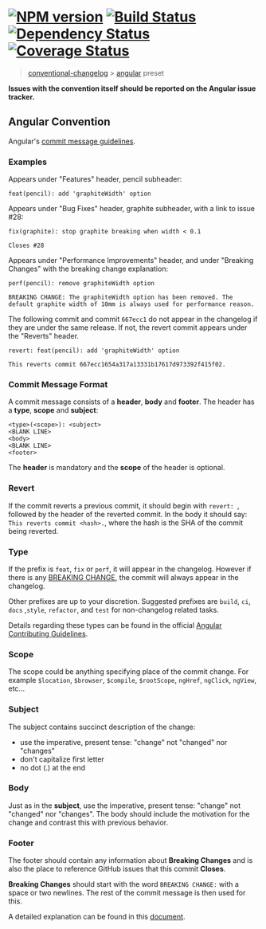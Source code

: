 # [![NPM version][npm-image]][npm-url] [![Build Status][travis-image]][travis-url] [![Dependency Status][daviddm-image]][daviddm-url] [![Coverage Status][coveralls-image]][coveralls-url]

> [conventional-changelog](https://github.com/ajoslin/conventional-changelog) >
> [angular](https://github.com/angular/angular) preset

**Issues with the convention itself should be reported on the Angular issue
tracker.**

## Angular Convention

Angular's
[commit message guidelines](https://github.com/angular/angular/blob/master/CONTRIBUTING.md#commit).

### Examples

Appears under "Features" header, pencil subheader:

```
feat(pencil): add 'graphiteWidth' option
```

Appears under "Bug Fixes" header, graphite subheader, with a link to issue #28:

```
fix(graphite): stop graphite breaking when width < 0.1

Closes #28
```

Appears under "Performance Improvements" header, and under "Breaking Changes"
with the breaking change explanation:

```
perf(pencil): remove graphiteWidth option

BREAKING CHANGE: The graphiteWidth option has been removed. The default graphite width of 10mm is always used for performance reason.
```

The following commit and commit `667ecc1` do not appear in the changelog if they
are under the same release. If not, the revert commit appears under the
"Reverts" header.

```
revert: feat(pencil): add 'graphiteWidth' option

This reverts commit 667ecc1654a317a13331b17617d973392f415f02.
```

### Commit Message Format

A commit message consists of a **header**, **body** and **footer**. The header
has a **type**, **scope** and **subject**:

```
<type>(<scope>): <subject>
<BLANK LINE>
<body>
<BLANK LINE>
<footer>
```

The **header** is mandatory and the **scope** of the header is optional.

### Revert

If the commit reverts a previous commit, it should begin with `revert: `,
followed by the header of the reverted commit. In the body it should say:
`This reverts commit <hash>.`, where the hash is the SHA of the commit being
reverted.

### Type

If the prefix is `feat`, `fix` or `perf`, it will appear in the changelog.
However if there is any [BREAKING CHANGE](#footer), the commit will always
appear in the changelog.

Other prefixes are up to your discretion. Suggested prefixes are `build`, `ci`,
`docs` ,`style`, `refactor`, and `test` for non-changelog related tasks.

Details regarding these types can be found in the official
[Angular Contributing Guidelines](https://github.com/angular/angular/blob/master/CONTRIBUTING.md#type).

### Scope

The scope could be anything specifying place of the commit change. For example
`$location`, `$browser`, `$compile`, `$rootScope`, `ngHref`, `ngClick`,
`ngView`, etc...

### Subject

The subject contains succinct description of the change:

- use the imperative, present tense: "change" not "changed" nor "changes"
- don't capitalize first letter
- no dot (.) at the end

### Body

Just as in the **subject**, use the imperative, present tense: "change" not
"changed" nor "changes". The body should include the motivation for the change
and contrast this with previous behavior.

### Footer

The footer should contain any information about **Breaking Changes** and is also
the place to reference GitHub issues that this commit **Closes**.

**Breaking Changes** should start with the word `BREAKING CHANGE:` with a space
or two newlines. The rest of the commit message is then used for this.

A detailed explanation can be found in this [document](#commit-message-format).

[npm-image]: https://badge.fury.io/js/conventional-changelog-angular.svg
[npm-url]: https://npmjs.org/package/conventional-changelog-angular
[travis-image]:
  https://travis-ci.org/conventional-changelog/conventional-changelog-angular.svg?branch=master
[travis-url]:
  https://travis-ci.org/conventional-changelog/conventional-changelog-angular
[daviddm-image]:
  https://david-dm.org/conventional-changelog/conventional-changelog-angular.svg?theme=shields.io
[daviddm-url]:
  https://david-dm.org/conventional-changelog/conventional-changelog-angular
[coveralls-image]:
  https://coveralls.io/repos/conventional-changelog/conventional-changelog-angular/badge.svg
[coveralls-url]:
  https://coveralls.io/r/conventional-changelog/conventional-changelog-angular
[commit-message-format]:
  https://docs.google.com/document/d/1QrDFcIiPjSLDn3EL15IJygNPiHORgU1_OOAqWjiDU5Y/edit#
